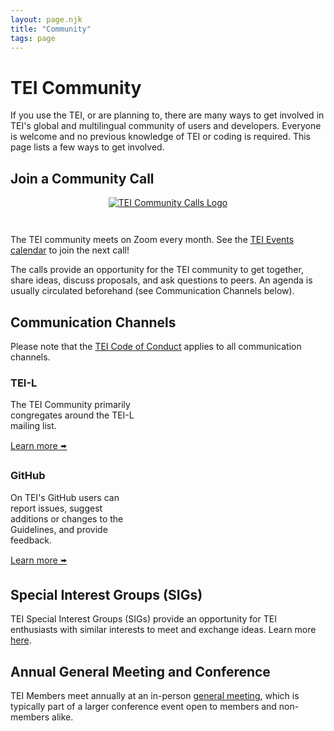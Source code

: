 ```yaml
---
layout: page.njk
title: "Community"
tags: page
---
```


# TEI Community

If you use the TEI, or are planning to, there are many ways to get involved in TEI's global and multilingual community of users and developers. Everyone is welcome and no previous knowledge of TEI or coding is required. This page lists a few ways to get involved.

## Join a Community Call

<div style="text-align: center">
<a href="https://members.tei-c.org/Events?EventViewMode=1&EventListViewMode=2">
<img src="/img/TEI_Community_Calls.png" alt="TEI Community Calls Logo" style="max-width: 100%; margin-bottom: 2em;"/>
</a>
</div>

The TEI community meets on Zoom every month. See the [TEI Events calendar](https://members.tei-c.org/Events?EventViewMode=1&EventListViewMode=2) to join the next call! 

The calls provide an opportunity for the TEI community to get together, share ideas, discuss proposals, and ask questions to peers. An agenda is usually circulated beforehand (see Communication Channels below).

## Communication Channels

Please note that the [TEI Code of Conduct](http://localhost:8080/about/code-of-conduct/) applies to all communication channels.

<div class="row justify-content-center my-5">
	<div class="col-md-4 p-4 border rounded m-4" style="width: 15em">
		<h3>TEI-L</h3>
		<p>The TEI Community primarily congregates around the TEI-L mailing list.</p>
		<a href="/Support/" title="TEI-L">Learn more 🢚</a>
	</div>
	<div class="col-md-4 p-4 border rounded m-4" style="width: 15em">
		<h3>GitHub</h3>
		<p>On TEI's GitHub users can report issues, suggest additions or changes to the Guidelines, and provide feedback.</p>
		<a href="https://github.com/teic" title="GitHub Organization">Learn more 🢚</a>
	</div>
	<!-- <div class="col-md-4 p-4 border rounded m-4" style="width: 15em">
		<h3>Slack</h3>
		<p>Join the TEI public Slack team for group and topic-based conversations, questions, and more.</p>
		<a href="#" title="Sign up to Slack">Learn more 🢚</a>
	</div> -->
	<!-- <div class="col-md-4 p-4 border rounded m-4" style="width: 15em">
		<h3>WhatsApp</h3>
		<p>Join an informal WhatsApp group where TEI users can chat freely, ask questions, etc.</p>
		<a href="#" title="Join WhatsApp group">Learn more 🢚</a>
	</div> -->
</div>

## Special Interest Groups (SIGs)

TEI Special Interest Groups (SIGs) provide an opportunity for TEI enthusiasts with similar interests to meet and exchange ideas. Learn more [here](/activities/sig/ " SIGs").

## Annual General Meeting and Conference

TEI Members meet annually at an in-person [general meeting](https://members.tei-c.org/Events/meetings), which is typically part of a larger conference event open to members and non-members alike.